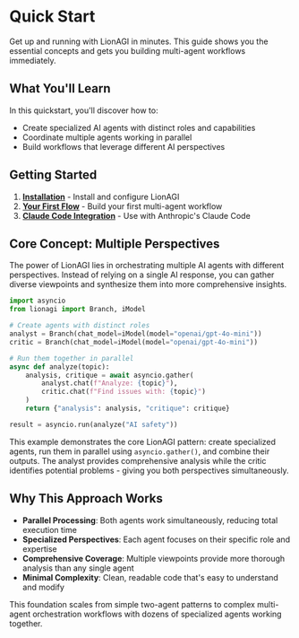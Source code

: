 # Quick Start

Get up and running with LionAGI in minutes. This guide shows you the essential concepts and gets you building multi-agent workflows immediately.

## What You'll Learn

In this quickstart, you'll discover how to:

- Create specialized AI agents with distinct roles and capabilities
- Coordinate multiple agents working in parallel
- Build workflows that leverage different AI perspectives

## Getting Started

1. **[Installation](installation.md)** - Install and configure LionAGI
2. **[Your First Flow](your-first-flow.md)** - Build your first multi-agent
   workflow
3. **[Claude Code Integration](claude-code-integration.md)** - Use with
   Anthropic's Claude Code

## Core Concept: Multiple Perspectives

The power of LionAGI lies in orchestrating multiple AI agents with different perspectives. Instead of relying on a single AI response, you can gather diverse viewpoints and synthesize them into more comprehensive insights.

```python
import asyncio
from lionagi import Branch, iModel

# Create agents with distinct roles
analyst = Branch(chat_model=iModel(model="openai/gpt-4o-mini"))
critic = Branch(chat_model=iModel(model="openai/gpt-4o-mini"))

# Run them together in parallel
async def analyze(topic):
    analysis, critique = await asyncio.gather(
        analyst.chat(f"Analyze: {topic}"),
        critic.chat(f"Find issues with: {topic}")
    )
    return {"analysis": analysis, "critique": critique}

result = asyncio.run(analyze("AI safety"))
```

This example demonstrates the core LionAGI pattern: create specialized agents, run them in parallel using `asyncio.gather()`, and combine their outputs. The analyst provides comprehensive analysis while the critic identifies potential problems - giving you both perspectives simultaneously.

## Why This Approach Works

- **Parallel Processing**: Both agents work simultaneously, reducing total execution time
- **Specialized Perspectives**: Each agent focuses on their specific role and expertise  
- **Comprehensive Coverage**: Multiple viewpoints provide more thorough analysis than any single agent
- **Minimal Complexity**: Clean, readable code that's easy to understand and modify

This foundation scales from simple two-agent patterns to complex multi-agent orchestration workflows with dozens of specialized agents working together.
